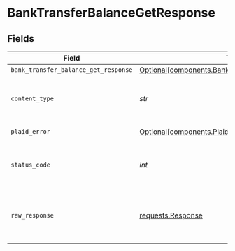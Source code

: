 # BankTransferBalanceGetResponse


## Fields

| Field                                                                                                        | Type                                                                                                         | Required                                                                                                     | Description                                                                                                  |
| ------------------------------------------------------------------------------------------------------------ | ------------------------------------------------------------------------------------------------------------ | ------------------------------------------------------------------------------------------------------------ | ------------------------------------------------------------------------------------------------------------ |
| `bank_transfer_balance_get_response`                                                                         | [Optional[components.BankTransferBalanceGetResponse]](../../models/shared/banktransferbalancegetresponse.md) | :heavy_minus_sign:                                                                                           | OK                                                                                                           |
| `content_type`                                                                                               | *str*                                                                                                        | :heavy_check_mark:                                                                                           | HTTP response content type for this operation                                                                |
| `plaid_error`                                                                                                | [Optional[components.PlaidError]](../../models/shared/plaiderror.md)                                         | :heavy_minus_sign:                                                                                           | Error response                                                                                               |
| `status_code`                                                                                                | *int*                                                                                                        | :heavy_check_mark:                                                                                           | HTTP response status code for this operation                                                                 |
| `raw_response`                                                                                               | [requests.Response](https://requests.readthedocs.io/en/latest/api/#requests.Response)                        | :heavy_minus_sign:                                                                                           | Raw HTTP response; suitable for custom response parsing                                                      |